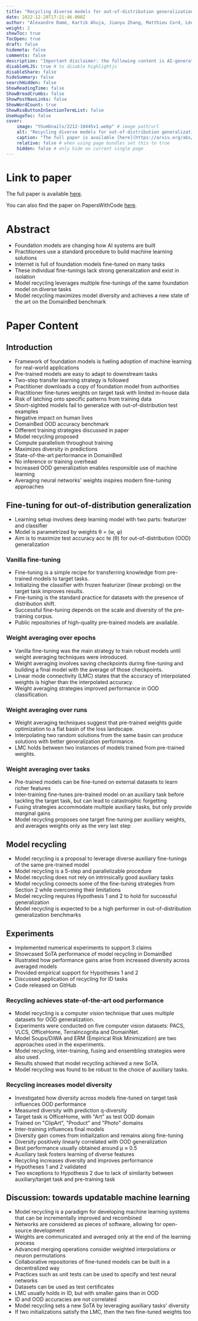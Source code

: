 ```yaml
---
title: "Recycling diverse models for out-of-distribution generalization"
date: 2022-12-20T17:21:46.000Z
author: "Alexandre Ramé, Kartik Ahuja, Jianyu Zhang, Matthieu Cord, Léon Bottou and 1 others"
weight: 2
showToc: true
TocOpen: true
draft: false
hidemeta: false
comments: false
description: "Important disclaimer: the following content is AI-generated, please make sure to fact check the presented information by reading the full paper."
disableHLJS: true # to disable highlightjs
disableShare: false
hideSummary: false
searchHidden: false
ShowReadingTime: false
ShowBreadCrumbs: false
ShowPostNavLinks: false
ShowWordCount: true
ShowRssButtonInSectionTermList: false
UseHugoToc: false
cover:
    image: "thumbnails/2212-10445v1.webp" # image path/url
    alt: "Recycling diverse models for out-of-distribution generalization" # alt text
    caption: "The full paper is available [here](https://arxiv.org/abs/2212.10445)." # display caption under cover
    relative: false # when using page bundles set this to true
    hidden: false # only hide on current single page
---
```


# Link to paper
The full paper is available [here](https://arxiv.org/abs/2212.10445).

You can also find the paper on PapersWithCode [here](https://paperswithcode.com/paper/recycling-diverse-models-for-out-of).

# Abstract
- Foundation models are changing how AI systems are built
- Practitioners use a standard procedure to build machine learning solutions
- Internet is full of foundation models fine-tuned on many tasks
- These individual fine-tunings lack strong generalization and exist in isolation
- Model recycling leverages multiple fine-tunings of the same foundation model on diverse tasks
- Model recycling maximizes model diversity and achieves a new state of the art on the DomainBed benchmark

# Paper Content

## Introduction
- Framework of foundation models is fueling adoption of machine learning for real-world applications
- Pre-trained models are easy to adapt to downstream tasks
- Two-step transfer learning strategy is followed
- Practitioner downloads a copy of foundation model from authorities
- Practitioner fine-tunes weights on target task with limited in-house data
- Risk of latching onto specific patterns from training data
- Short-sighted models fail to generalize with out-of-distribution test examples
- Negative impact on human lives
- DomainBed OOD accuracy benchmark
- Different training strategies discussed in paper
- Model recycling proposed
- Compute parallelism throughout training
- Maximizes diversity in predictions
- State-of-the-art performance in DomainBed
- No inference or training overhead
- Increased OOD generalization enables responsible use of machine learning
- Averaging neural networks' weights inspires modern fine-tuning approaches

## Fine-tuning for out-of-distribution generalization
- Learning setup involves deep learning model with two parts: featurizer and classifier
- Model is parametrized by weights θ = (w, φ)
- Aim is to maximize test accuracy acc te (θ) for out-of-distribution (OOD) generalization

### Vanilla fine-tuning
- Fine-tuning is a simple recipe for transferring knowledge from pre-trained models to target tasks.
- Initializing the classifier with frozen featurizer (linear probing) on the target task improves results.
- Fine-tuning is the standard practice for datasets with the presence of distribution shift.
- Successful fine-tuning depends on the scale and diversity of the pre-training corpus.
- Public repositories of high-quality pre-trained models are available.

### Weight averaging over epochs
- Vanilla fine-tuning was the main strategy to train robust models until weight averaging techniques were introduced.
- Weight averaging involves saving checkpoints during fine-tuning and building a final model with the average of those checkpoints.
- Linear mode connectivity (LMC) states that the accuracy of interpolated weights is higher than the interpolated accuracy.
- Weight averaging strategies improved performance in OOD classification.

### Weight averaging over runs
- Weight averaging techniques suggest that pre-trained weights guide optimization to a flat basin of the loss landscape.
- Interpolating two random solutions from the same basin can produce solutions with better generalization performance.
- LMC holds between two instances of models trained from pre-trained weights.

### Weight averaging over tasks
- Pre-trained models can be fine-tuned on external datasets to learn richer features
- Inter-training fine-tunes pre-trained model on an auxiliary task before tackling the target task, but can lead to catastrophic forgetting
- Fusing strategies accommodate multiple auxiliary tasks, but only provide marginal gains
- Model recycling proposes one target fine-tuning per auxiliary weights, and averages weights only as the very last step

## Model recycling
- Model recycling is a proposal to leverage diverse auxiliary fine-tunings of the same pre-trained model
- Model recycling is a 5-step and parallelizable procedure
- Model recycling does not rely on intrinsically good auxiliary tasks
- Model recycling connects some of the fine-tuning strategies from Section 2 while overcoming their limitations
- Model recycling requires Hypothesis 1 and 2 to hold for successful generalization
- Model recycling is expected to be a high performer in out-of-distribution generalization benchmarks

## Experiments
- Implemented numerical experiments to support 3 claims
- Showcased SoTA performance of model recycling in DomainBed
- Illustrated how performance gains arise from increased diversity across averaged models
- Provided empirical support for Hypotheses 1 and 2
- Discussed application of recycling for ID tasks
- Code released on GitHub

### Recycling achieves state-of-the-art ood performance
- Model recycling is a computer vision technique that uses multiple datasets for OOD generalization.
- Experiments were conducted on five computer vision datasets: PACS, VLCS, OfficeHome, TerraIncognita and DomainNet.
- Model Soups/DiWA and ERM (Empirical Risk Minimization) are two approaches used in the experiments.
- Model recycling, inter-training, fusing and ensembling strategies were also used.
- Results showed that model recycling achieved a new SoTA.
- Model recycling was found to be robust to the choice of auxiliary tasks.

### Recycling increases model diversity
- Investigated how diversity across models fine-tuned on target task influences OOD performance
- Measured diversity with prediction q-diversity
- Target task is OfficeHome, with "Art" as test OOD domain
- Trained on "ClipArt", "Product" and "Photo" domains
- Inter-training influences final models
- Diversity gain comes from initialization and remains along fine-tuning
- Diversity positively linearly correlated with OOD generalization
- Best performance usually obtained around µ ≈ 0.5
- Auxiliary task fosters learning of diverse features
- Recycling increases diversity and improves performance
- Hypotheses 1 and 2 validated
- Two exceptions to Hypothesis 2 due to lack of similarity between auxiliary/target task and pre-training task

## Discussion: towards updatable machine learning
- Model recycling is a paradigm for developing machine learning systems that can be incrementally improved and recombined
- Networks are considered as pieces of software, allowing for open-source development
- Weights are communicated and averaged only at the end of the learning process
- Advanced merging operations consider weighted interpolations or neuron permutations
- Collaborative repositories of fine-tuned models can be built in a decentralized way
- Practices such as unit tests can be used to specify and test neural networks
- Datasets can be used as test certificates
- LMC usually holds in ID, but with smaller gains than in OOD
- ID and OOD accuracies are not correlated
- Model recycling sets a new SoTA by leveraging auxiliary tasks' diversity
- If two initializations satisfy the LMC, then the two fine-tuned weights too
